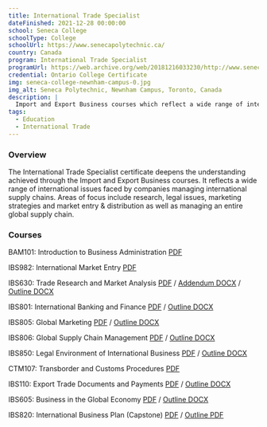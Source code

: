 ```yaml
---
title: International Trade Specialist
dateFinished: 2021-12-28 00:00:00
school: Seneca College
schoolType: College
schoolUrl: https://www.senecapolytechnic.ca/
country: Canada
program: International Trade Specialist
programUrl: https://web.archive.org/web/20181216033230/http://www.senecacollege.ca/ce/business/international-trade-supply-chain/international-trade-specialist.html#Curriculum
credential: Ontario College Certificate
img: seneca-college-newnham-campus-0.jpg
img_alt: Seneca Polytechnic, Newnham Campus, Toronto, Canada
description: |
  Import and Export Business courses which reflect a wide range of international issues faced by companies managing international supply chains. Areas of focus include research, legal issues, marketing strategies and market entry and distribution as well as managing an entire global supply chain.
tags:
  - Education
  - International Trade
---
```


### Overview
The International Trade Specialist certificate deepens the understanding achieved through the Import and Export Business courses. It reflects a wide range of international issues faced by companies managing international supply chains. Areas of focus include research, legal issues, marketing strategies and market entry & distribution as well as managing an entire global supply chain.

### Courses

BAM101: Introduction to Business Administration <a href="/t/Seneca%20College/SenecaCollege_Summer2017_BAM-101.pdf" target="_blank">PDF</a>

IBS982: International Market Entry <a href="/t/Seneca%20College/SenecaCollege%20-%20IntlTradeSpecialist%20-%20Fall2021%20-%20IBS985%20-%20International%20Market%20Entry.pdf" target="_blank">PDF</a>

IBS630: Trade Research and Market Analysis <a href="/t/Seneca%20College/SenecaCollege_IBS_Fall2019_IBS-630_Section-NYY_CRN09834.2197.pdf" target="_blank">PDF</a> / <a href="/t/Seneca%20College/SenecaCollege_IBS_Fall2019_IBS-630_Section-NYY_CRN09834.2197-Addendum.docx" target="_blank">Addendum DOCX</a> / <a href="/t/Seneca%20College/SenecaCollege_IBS_Fall2019_IBS-630_Section-NYY_CRN09834.2197-Outline.docx" target="_blank">Outline DOCX</a>

IBS801: International Banking and Finance <a href="/t/Seneca%20College/SenecaCollege_IBS_Winter2020_IBS-801_Section-NYY_CRN10341.2201.pdf">PDF</a> / <a href="/t/Seneca%20College/SenecaCollege_IBS_Winter2020_IBS-801_Section-NYY_CRN10341.2201-Outline.docx" target="_blank">Outline DOCX</a>

IBS805: Global Marketing <a href="/t/Seneca%20College/SenecaCollege_IBS_Winter2020_IBS-805_Section-NYY_CRN10342.2201.pdf" target="_blank">PDF</a> / <a href="/t/Seneca%20College/SenecaCollege_IBS_Winter2020_IBS-805_Section-NYY_CRN10342.2201-Outline.docx" target="_blank">Outline DOCX</a>

IBS806: Global Supply Chain Management <a href="/t/Seneca%20College/SenecaCollege_IBS_Winter2020_IBS-806_Section-NYY_CRN10344.2201.pdf" target="_blank">PDF</a> / <a href="/t/Seneca%20College/SenecaCollege_IBS_Winter2020_IBS-806_Section-NYY_CRN10344.2201-Outline.docx" target="_blank">Outline DOCX</a>

IBS850: Legal Environment of International Business <a href="/t/Seneca%20College/SenecaCollege_IBS_Fall2019_IBS-850_Section-NYY_CRN09838.2197.pdf" target="_blank">PDF</a> / <a href="/t/Seneca%20College/SenecaCollege_IBS_Fall2019_IBS-850_Section-NYY_CRN09838.2197-Outline.docx" target="_blank">Outline DOCX</a>

CTM107: Transborder and Customs Procedures <a href="/t/Seneca%20College/SenecaCollege%20-%20Supply%20Chain%20Management%20-%20Summer%202020%20-%20CTM107%20-%20Transborder%20and%20Customs%20Procedures.pdf" target="_blank">PDF</a>

IBS110: Export Trade Documents and Payments <a href="/t/Seneca%20College/SenecaCollege_IBS_Winter2020_IBS-110_Section-N1A_CRN08669.2201.pdf" target="_blank">PDF</a> / <a href="/t/Seneca%20College/SenecaCollege_IBS_Winter2020_IBS-110_Section-N1A_CRN08669.2201-Outline.docx" target="_blank">Outline DOCX</a>

IBS605: Business in the Global Economy <a href="/t/Seneca%20College/SenecaCollege_IBS_Fall2019_IBS-605_Section-NYY_CRN09830.2197.pdf" target="_blank">PDF</a> / <a href="/t/Seneca%20College/SenecaCollege_IBS_Fall2019_IBS-605_Section-NYY_CRN09830.2197-Outline.docx">Outline DOCX</a>

IBS820: International Business Plan (Capstone) <a href="/t/Seneca%20College/SenecaCollege_IBS_Winter2020_IBS-820_Section-N1A_CRN08670.2201.pdf" target="_blank">PDF</a> /  <a href="/t/Seneca%20College/SenecaCollege_IBS_Winter2020_IBS-820_Section-N1A_CRN08670.2201-Outline.pdf" target="_blank">Outline PDF</a>
